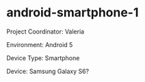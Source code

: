 # android-smartphone-1
Project Coordinator: Valeria

Environment: Android 5

Device Type: Smartphone

Device: Samsung Galaxy S6?
